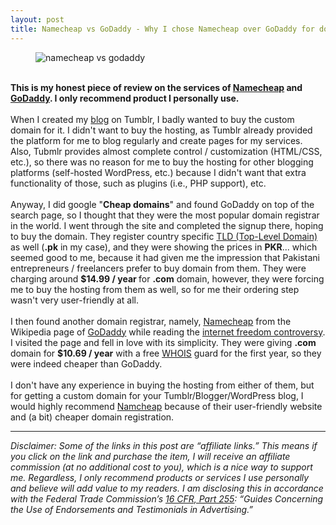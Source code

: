 ```yaml
---
layout: post
title: Namecheap vs GoDaddy - Why I chose Namecheap over GoDaddy for domain registration
---
```


<div dir="ltr" style="text-align: left;" trbidi="on">
<figure><img alt="namecheap vs godaddy" src="https://31.media.tumblr.com/be57217c58addd5db3027a9ada849c7a/tumblr_inline_nj03ceP40a1t1et1i.jpg" /></figure><br />
<b>This is my honest piece of review on the services of <a href="http://blog.danyalzia.com/namecheap">Namecheap</a> and <a href="http://www.godaddy.com/">GoDaddy</a>. I only recommend product I personally use.</b><br />
<br />
When I created my <a href="https://www.blogger.com/danyalzia.com">blog</a> on Tumblr, I badly wanted to buy the custom domain for it. I didn't want to buy the hosting, as Tumblr already provided the platform for me to blog regularly and create pages for my services. Also, Tubmlr provides almost complete control / customization (HTML/CSS, etc.), so there was no reason for me to buy the hosting for other blogging platforms (self-hosted WordPress, etc.) because I didn't want that extra functionality of those, such as plugins (i.e., PHP support), etc.<br />
<br />
Anyway, I did google "<b>Cheap domains</b>" and found GoDaddy on top of the search page, so I thought that they were the most popular domain registrar in the world. I went through the site and completed the signup there, hoping to buy the domain. They register country specific <a href="http://en.wikipedia.org/wiki/Top-level_domain">TLD (Top-Level Domain)</a> as well (<b>.pk</b> in my case), and they were showing the prices in <b>PKR</b>... which seemed good to me, because it had given me the impression that Pakistani entrepreneurs / freelancers prefer to buy domain from them. They were charging around <b>$14.99 / year </b>for <b>.com</b> domain, however, they were forcing me to buy the hosting from them as well, so for me their ordering step wasn't very user-friendly at all.<br />
<br />
I then found another domain registrar, namely, <a href="http://blog.danyalzia.com/namecheap">Namecheap</a> from the Wikipedia page of <a href="https://www.blogger.com/en.wikipedia.org/wiki/Go_Daddy">GoDaddy</a> while reading the <a href="http://en.wikipedia.org/wiki/Stop_Online_Piracy_Act">internet freedom controversy</a>. I visited the page and fell in love with its simplicity. They were giving <b>.com</b> domain for <b>$10.69 / year</b> with a free <a href="https://www.blogger.com/en.wikipedia.org/wiki/Whois">WHOIS</a> guard for the first year, so they were indeed cheaper than GoDaddy.<br />
<br />
I don't have any experience in buying the hosting from either of them, but for getting a custom domain for your Tumblr/Blogger/WordPress blog, I would highly recommend <a href="http://blog.danyalzia.com/namecheap">Namcheap</a> because of their user-friendly website and (a bit) cheaper domain registration.<br />
<hr />
<i>Disclaimer: Some of the links in this post are “affiliate links.” This means if you click on the link and purchase the item, I will receive an affiliate commission (at no additional cost to you), which is a nice way to support me. Regardless, I only recommend products or services I use personally and believe will add value to my readers. I am disclosing this in accordance with the Federal Trade Commission’s <a href="http://www.access.gpo.gov/nara/cfr/waisidx_03/16cfr255_03.html">16 CFR, Part 255</a>: “Guides Concerning the Use of Endorsements and Testimonials in Advertising.”</i><br />
<br /></div>
